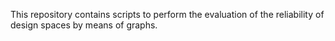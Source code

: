 This repository contains scripts to perform the evaluation of the
reliability of design spaces by means of graphs.
